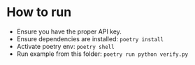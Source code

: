 # How to run

- Ensure you have the proper API key.
- Ensure dependencies are installed: `poetry install`
- Activate poetry env: `poetry shell`
- Run example from this folder: `poetry run python verify.py`